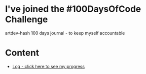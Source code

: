 # I've joined the #100DaysOfCode Challenge

artdev-hash 100 days journal - to keep myself accountable 

# Content

* [Log - click here to see my progress](log.md)